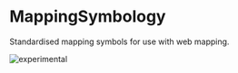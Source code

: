 # MappingSymbology
Standardised mapping symbols for use with web mapping.

![experimental](https://cdn.rawgit.com/MichaelLindsayCOGC/MappingSymbology/master/SVG/defibrillator-single.svg)
